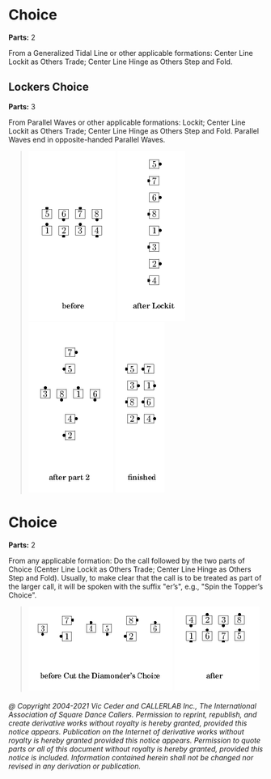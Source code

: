 
# Choice

**Parts:** 2  

From a Generalized Tidal Line or other applicable formations:
Center Line Lockit as Others Trade; Center Line Hinge as Others Step and Fold.

## Lockers Choice
**Parts:** 3



From Parallel Waves or other applicable formations:
Lockit; Center Line Lockit as Others Trade;
Center Line Hinge as Others Step and Fold. Parallel Waves end in opposite-handed Parallel Waves.


>
> ![alt](lockers_choice-1.png)
> ![alt](lockers_choice-2.png)
> ![alt](lockers_choice-3.png)
> ![alt](lockers_choice-4.png)
>

# <anything> Choice

**Parts:** 2

From any applicable formation: Do the <anything> call
followed by the two parts of Choice (Center Line Lockit as Others Trade;
Center Line Hinge as Others Step and Fold).
Usually, to make clear that the <anything> call
is to be treated as part of the larger call,
it will be spoken with the suffix "er’s", e.g., "Spin the Topper’s Choice".

>
> ![alt](anything_choice-1.png)
> ![alt](anything_choice-2.png)
>

###### @ Copyright 2004-2021 Vic Ceder and CALLERLAB Inc., The International Association of Square Dance Callers. Permission to reprint, republish, and create derivative works without royalty is hereby granted, provided this notice appears. Publication on the Internet of derivative works without royalty is hereby granted provided this notice appears. Permission to quote parts or all of this document without royalty is hereby granted, provided this notice is included. Information contained herein shall not be changed nor revised in any derivation or publication.
